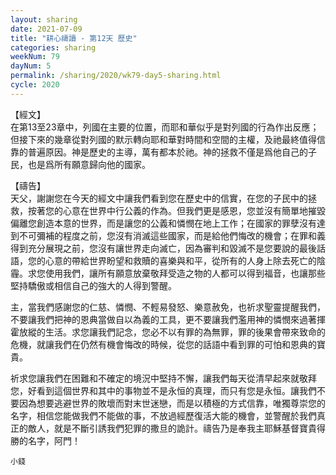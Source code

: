 ```yaml
---
layout: sharing
date: 2021-07-09
title: "耕心禱讀 - 第12天 歷史"
categories: sharing
weekNum: 79
dayNum: 5
permalink: /sharing/2020/wk79-day5-sharing.html
cycle: 2020
---
```


【經文】  
在第13至23章中，列國在主要的位置，而耶和華似乎是對列國的行為作出反應；但接下來的幾章從對列國的默示轉向耶和華對時間和空間的主權，及祂最終值得信靠的普遍原因。神是歷史的主導，萬有都本於祂。神的拯救不僅是爲他自己的子民，也是爲所有願意歸向他的國家。

【禱告】  
天父，謝謝您在今天的經文中讓我們看到您在歷史中的信實，在您的子民中的拯救，按著您的心意在世界中行公義的作為。但我們更是感恩，您並沒有簡單地摧毀偏離您創造本意的世界，而是讓您的公義和憐憫在地上工作；在國家的罪孽沒有達到不可彌補的程度之前，您沒有消滅這些國家，而是給他們悔改的機會；在罪和義得到充分展現之前，您沒有讓世界走向滅亡，因為審判和毀滅不是您要說的最後話語，您的心意的帶給世界盼望和救贖的喜樂與和平，從所有的人身上除去死亡的陰霾。求您使用我們，讓所有願意放棄敬拜受造之物的人都可以得到福音，也讓那些堅持驕傲或相信自己的強大的人得到警醒。

主，當我們感謝您的仁慈、憐憫、不輕易發怒、樂意赦免，也祈求聖靈提醒我們，不要讓我們把神的恩典當做自以為義的工具，更不要讓我們濫用神的憐憫來過著揮霍放縱的生活。求您讓我們記念，您必不以有罪的為無罪，罪的後果會帶來致命的危機，就讓我們在仍然有機會悔改的時候，從您的話語中看到罪的可怕和恩典的寶貴。

祈求您讓我們在困難和不確定的境況中堅持不懈，讓我們每天從清早起來就敬拜您，好看到這個世界和其中的事物並不是永恒的真理，而只有您是永恒。讓我們不要因為想要逃避世界的敗壞而對末世迷戀，而是以積極的方式信靠，唯獨尊崇您的名字，相信您能做我們不能做的事，不放過經歷復活大能的機會，並警醒於我們真正的敵人，就是不斷引誘我們犯罪的撒旦的詭計。禱告乃是奉我主耶穌基督寶貴得勝的名字，阿門！

`小錢`
